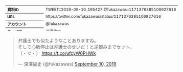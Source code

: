 <table style="font-size: 9pt; width: 610px; margin-bottom: 20px; height: 80px;">
<tbody>
    <tr>
        <th align=left>資料ID</th>
        <td align=left>TWEET::2019-09-10_195427:@fukazawas::1171376385106927616</td>
    </tr>
    <tr>
        <th align=left>URL</th>
        <td align=left>https://twitter.com/fukazawas/status/1171376385106927616</td>
    </tr>
    <tr>
        <th align=left>アカウント</th>
        <td align=left>@fukazawas</td>
    </tr>
    <tr>
        <th align=left>ユーザ名</th>
        <td align=left>深澤諭史</td>
    </tr>
    <tr>
        <th align=left>ツイートの記録日時</th>
        <td align=left>created_at 2022-08-24_1052</td>
    </tr>
</tbody>
</table>
<blockquote class="twitter-tweet" data-width="450"  data-lang="ja"><p lang="ja" dir="ltr">弁護士でも似たようなことありますね。<br>そして心肺停止は弁護士のせいだ！と逆恨みまでセット。<br>（・∀・） <a href="https://t.co/ufcyW6PHWk">https://t.co/ufcyW6PHWk</a></p>&mdash; 深澤諭史 (@fukazawas) <a href="https://twitter.com/fukazawas/status/1171376385106927616?ref_src=twsrc%5Etfw">September 10, 2019</a></blockquote>
<script async src="https://platform.twitter.com/widgets.js" charset="utf-8"></script>


